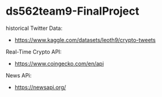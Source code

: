 # ds562team9-FinalProject

historical Twitter Data:
- https://www.kaggle.com/datasets/leoth9/crypto-tweets

Real-Time Crypto API:
- https://www.coingecko.com/en/api

News APi:
- https://newsapi.org/


